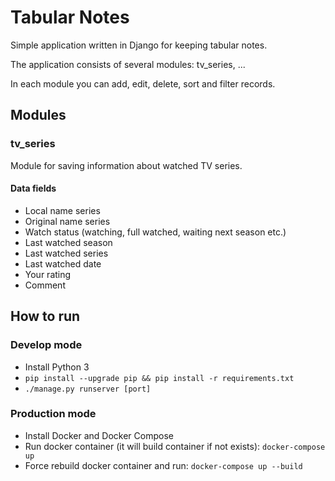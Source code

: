 Tabular Notes
=============

Simple application written in Django for keeping tabular notes.

The application consists of several modules: tv_series, ...

In each module you can add, edit, delete, sort and filter records.

Modules
-------

### tv_series

Module for saving information about watched TV series.

#### Data fields

- Local name series
- Original name series
- Watch status (watching, full watched, waiting next season etc.)
- Last watched season
- Last watched series
- Last watched date
- Your rating
- Comment

How to run
----------

### Develop mode

- Install Python 3
- `pip install --upgrade pip && pip install -r requirements.txt`
- `./manage.py runserver [port]`

### Production mode

- Install Docker and Docker Compose
- Run docker container (it will build container if not exists): `docker-compose up` 
- Force rebuild docker container and run: `docker-compose up --build`
 